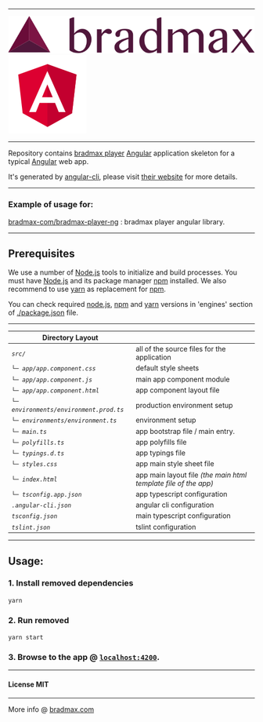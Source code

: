 ___
![Bradmax][bradmaxLogo]![Angular][angularLogo]
___
Repository contains [bradmax player][bradmax] [Angular][angular] application skeleton for a typical [Angular][angular] web app. 

It's generated by [angular-cli][angular-cli], please visit [their website][angular-cli] for more details.
___
### Example of usage for:
[bradmax-com/bradmax-player-ng][git-player-ng] : bradmax player angular library.
___
## Prerequisites
We use a number of [Node.js][node] tools to initialize and build processes. You must have [Node.js][node] and its package manager [npm][npm] installed.
We also recommend to use [yarn][yarn] as replacement for [npm][npm].

You can check required [node.js][node], [npm][npm] and [yarn][yarn] versions in 'engines' section of [./package.json](./package.json) file.
___
| Directory Layout |  |
|---|---|
| *`src/`*                                | all of the source files for the application |
| *`└─ app/app.component.css`*            | default style sheets |
| *`└─ app/app.component.js`*             | main app component module |
| *`└─ app/app.component.html`*           | app component layout file |
| *`└─ environments/environment.prod.ts`* | production environment setup |
| *`└─ environments/environment.ts`*      | environment setup |
| *`└─ main.ts`*                          | app bootstrap file / main entry. |
| *`└─ polyfills.ts`*                     | app polyfills file |
| *`└─ typings.d.ts`*                     | app typings file |
| *`└─ styles.css`*                       | app main style sheet file |
| *`└─ index.html`*                       | app main layout file *(the main html template file of the app)* |
| *`└─ tsconfig.app.json`*                | app typescript configuration |
| *`.angular-cli.json`*                   | angular cli configuration |
| *`tsconfig.json`*                       | main typescript configuration |
| *`tslint.json`*                         | tslint configuration |
___
## Usage:
### 1. Install removed dependencies
```
yarn 
```
### 2. Run removed
```
yarn start
```
### 3. Browse to the app @ [`localhost:4200`][local-app-url].
___
#### License MIT 
___
More info @ [bradmax.com][bradmax]

[bradmax]: https://bradmax.com
[bradmax-doc-config]: https://bradmax.com/static/player-doc/configuration.html
[npm-player-ag]: https://npmjs.com/package/bradmax-player-ag
[npm-player-ng]: https://npmjs.com/package/bradmax-player-ng
[npm-player-rxjs]: https://npmjs.com/package/bradmax-player-rxjs
[npm-player-js]: https://npmjs.com/package/bradmax-player-js
[git-player-ag]: https://github.com/bradmax-com/bradmax-player-ag
[git-player-ag-example]: https://github.com/bradmax-com/bradmax-player-ag-example
[git-player-ng]: https://github.com/bradmax-com/bradmax-player-ng
[git-player-ng-example]: https://github.com/bradmax-com/bradmax-player-ng-example
[git-player-rxjs]: https://github.com/bradmax-com/bradmax-player-rxjs
[git-player-rxjs-example]: https://github.com/bradmax-com/bradmax-player-rxjs-example
[git-player-js]: https://github.com/bradmax-com/bradmax-player-js

[local-app-url]: localhost:4200
[angular]: https://angular.io/
[angular-cli]: https://cli.angular.io/
[node]: https://nodejs.org/
[npm]: https://www.npmjs.org/
[yarn]: https://yarnpkg.com/

[bradmaxLogo]: https://raw.githubusercontent.com/bradmax-com/bradmax-player-ng-example/master/assets/md/bradmax.svg?sanitize=true
[angularLogo]: https://raw.githubusercontent.com/bradmax-com/bradmax-player-ng-example/master/assets/md/ng.svg?sanitize=true
